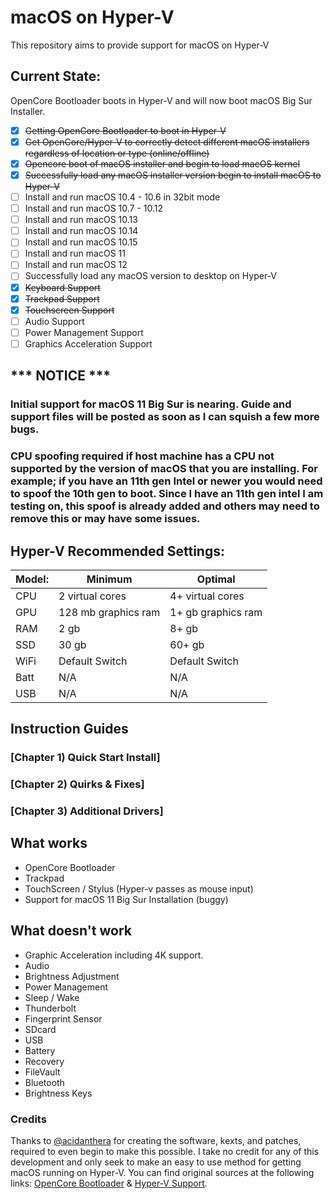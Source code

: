 # macOS on Hyper-V
This repository aims to provide support for macOS on Hyper-V

## Current State:

OpenCore Bootloader boots in Hyper-V and will now boot macOS Big Sur Installer. 

- [X] ~~Getting OpenCore Bootloader to boot in Hyper-V~~
- [X] ~~Get OpenCore/Hyper-V to correctly detect different macOS installers regardless of location or type (online/offline)~~
- [X] ~~Opencore boot of macOS installer and begin to load macOS kernel~~
- [X] ~~Successfully load any macOS installer version begin to install macOS to Hyper-V~~
- [ ] Install and run macOS 10.4 - 10.6 in 32bit mode
- [ ] Install and run macOS 10.7 - 10.12
- [ ] Install and run macOS 10.13
- [ ] Install and run macOS 10.14
- [ ] Install and run macOS 10.15
- [ ] Install and run macOS 11
- [ ] Install and run macOS 12
- [ ] Successfully load any macOS version to desktop on Hyper-V
- [X] ~~Keyboard Support~~
- [X] ~~Trackpad Support~~
- [X] ~~Touchscreen Support~~
- [ ] Audio Support
- [ ] Power Management Support
- [ ] Graphics Acceleration Support

## *** NOTICE ***
### Initial support for macOS 11 Big Sur is nearing. Guide and support files will be posted as soon as I can squish a few more bugs.
### CPU spoofing required if host machine has a CPU not supported by the version of macOS that you are installing. For example; if you have an 11th gen Intel or newer you would need to spoof the 10th gen to boot. Since I have an 11th gen intel I am testing on, this spoof is already added and others may need to remove this or may have some issues. 

## Hyper-V Recommended Settings:

| Model: | Minimum | Optimal |
|---|----------|----------|
|CPU| 2 virtual cores | 4+ virtual cores |
|GPU| 128 mb graphics ram | 1+ gb graphics ram |
|RAM| 2 gb | 8+ gb |
|SSD| 30 gb | 60+ gb |
|WiFi| Default Switch | Default Switch |
|Batt| N/A | N/A |
|USB| N/A | N/A |




## Instruction Guides

### [Chapter 1) Quick Start Install]
### [Chapter 2) Quirks & Fixes]
### [Chapter 3) Additional Drivers]




## What works 

- OpenCore Bootloader
- Trackpad
- TouchScreen / Stylus (Hyper-v passes as mouse input)
- Support for macOS 11 Big Sur Installation (buggy)



## What doesn't work

- Graphic Acceleration including 4K support.
- Audio
- Brightness Adjustment
- Power Management
- Sleep / Wake
- Thunderbolt
- Fingerprint Sensor
- SDcard
- USB
- Battery
- Recovery
- FileVault
- Bluetooth
- Brightness Keys





### Credits

Thanks to [@acidanthera](https://github.com/acidanthera) for creating the software, kexts, and patches, required to even begin to make this possible. I take no credit for any of this development and only seek to make an easy to use method for getting macOS running on Hyper-V. You can find original sources at the following links: [OpenCore Bootloader](https://github.com/acidanthera/OpenCorePkg) & [Hyper-V Support](https://github.com/acidanthera/MacHyperVSupport). 
